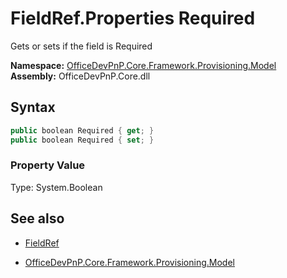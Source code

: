 # FieldRef.Properties Required
Gets or sets if the field is Required  

**Namespace:** [OfficeDevPnP.Core.Framework.Provisioning.Model](OfficeDevPnP.Core.Framework.Provisioning.Model.md)  
**Assembly:** OfficeDevPnP.Core.dll  
## Syntax
```C#
public boolean Required { get; }
public boolean Required { set; }
```

### Property Value
Type: System.Boolean  

## See also
- [FieldRef](FieldRef.md) 

- [OfficeDevPnP.Core.Framework.Provisioning.Model](OfficeDevPnP.Core.Framework.Provisioning.Model.md)
